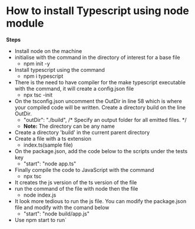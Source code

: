#   How to install Typescript using node module
**Steps**
- Install node on the machine
- initialise with the command in the directory of interest for a base file
    -   npm init -y
- Install typescript using the command
    -   npm i typescript
- There is the need to have compiler for the make typescript executable with the command, it will create a config.json file
    -   npx tsc -init 
-   On the tsconfig.json uncomment the OutDir in line 58 which is where your compiled code will be written. Create a directory build on the line OutDir.
    -    "outDir": "./build",                /* Specify an output folder for all emitted files. */
    -   **Note:** The directory can be any name
-   Create a directory 'build' in the current parent directory
-   Create a file with a ts extension
    -   index.ts(sample file)
- On the package.json, add the code below to the scripts under the tests key 
  -  "start": "node app.ts"
- Finally compile the code to JavaScript with the command
  - npx tsc
- It creates the js version of the ts version of the file
- run the command of the file with node then the file
  - node index.js
- It look more tedious to run the js file. You can modify the package.json file and modify with the comand below
  - "start": "node build/app.js"
- Use npm start to run`
